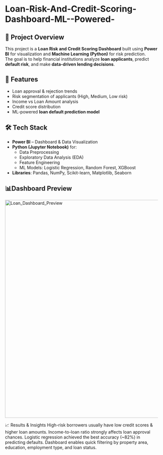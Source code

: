 # Loan-Risk-And-Credit-Scoring-Dashboard-ML--Powered-

## 📌 Project Overview
This project is a **Loan Risk and Credit Scoring Dashboard** built using **Power BI** for visualization and **Machine Learning (Python)** for risk prediction.  
The goal is to help financial institutions analyze **loan applicants**, predict **default risk**, and make **data-driven lending decisions**.

## 🚀 Features
- Loan approval & rejection trends  
- Risk segmentation of applicants (High, Medium, Low risk)  
- Income vs Loan Amount analysis  
- Credit score distribution  
- ML-powered **loan default prediction model**

## 🛠️ Tech Stack
- **Power BI** – Dashboard & Data Visualization  
- **Python (Jupyter Notebook)** for:  
  - Data Preprocessing  
  - Exploratory Data Analysis (EDA)  
  - Feature Engineering  
  - ML Models: Logistic Regression, Random Forest, XGBoost  
- **Libraries**: Pandas, NumPy, Scikit-learn, Matplotlib, Seaborn

## 📊Dashboard Preview 
<img width="1279" height="719" alt="Loan_Dashboard_Preview" src="https://github.com/user-attachments/assets/f994b738-b361-4951-a763-b847b1877096" />

📈 Results & Insights
High-risk borrowers usually have low credit scores & higher loan amounts.
Income-to-loan ratio strongly affects loan approval chances.
Logistic regression achieved the best accuracy (~82%) in predicting defaults.
Dashboard enables quick filtering by property area, education, employment type, and loan status.
